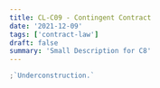 ```yaml
---
title: CL-C09 - Contingent Contract
date: '2021-12-09'
tags: ['contract-law']
draft: false
summary: 'Small Description for C8'
---
```


```js
;`Underconstruction.`
```
